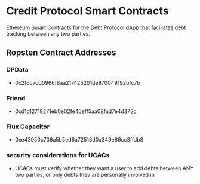 # Credit Protocol Smart Contracts

Ethereum Smart Contracts for the Debt Protocol dApp that faciliates debt tracking between any two parties.

## Ropsten Contract Addresses
### DPData
* 0x2f6c7dd0966f8aa217425201de970049192bfc7b

### Friend
* 0xd1c12718271eb0e02fe45eff5aa08fad7e4d372c

### Flux Capacitor
* 0xe43950c736a5b5ed6a72513d0a349e86cc3ffdb8


### security considerations for UCACs
* UCACs must verify whether they want a user to add debts between ANY two parties, or only debts they are personally involved in
